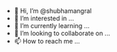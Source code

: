 - 👋 Hi, I’m @shubhamangral
- 👀 I’m interested in ...
- 🌱 I’m currently learning ...
- 💞️ I’m looking to collaborate on ...
- 📫 How to reach me ...

<!---
shubhamangral/shubhamangral is a ✨ special ✨ repository because its `README.md` (this file) appears on your GitHub profile.
You can click the Preview link to take a look at your changes.
--->
